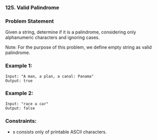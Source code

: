 ### 125. Valid Palindrome

### Problem Statement
Given a string, determine if it is a palindrome, considering only alphanumeric characters and ignoring cases.

Note: For the purpose of this problem, we define empty string as valid palindrome.

### Example 1:
```
Input: "A man, a plan, a canal: Panama"
Output: true
```

### Example 2:
```
Input: "race a car"
Output: false
```

### Constraints:

* s consists only of printable ASCII characters.